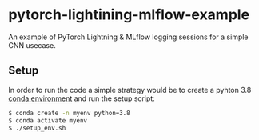 # pytorch-lightining-mlflow-example
An example of PyTorch Lightning &amp; MLflow logging sessions for a simple CNN usecase.

## Setup 

In order to run the code a simple strategy would be to create a pyhton 3.8 [conda environment](https://docs.conda.io/projects/conda/en/latest/user-guide/concepts/environments.html) and run the setup script:

```bash
$ conda create -n myenv python=3.8
$ conda activate myenv
$ ./setup_env.sh
```





